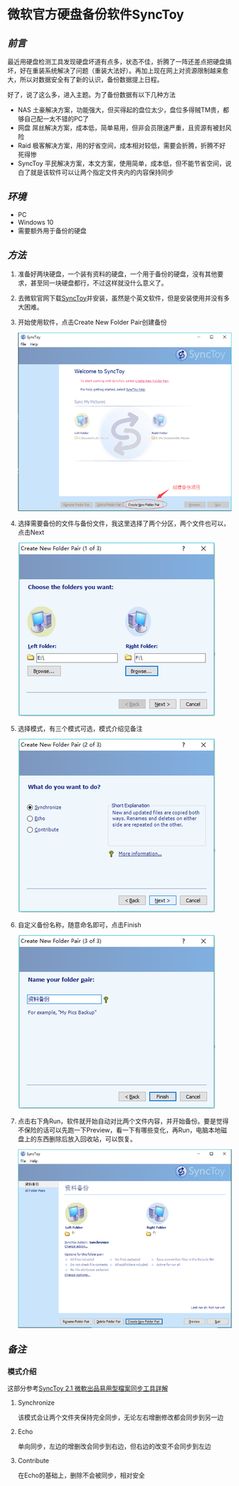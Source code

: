 # 微软官方硬盘备份软件SyncToy

## *前言*

最近用硬盘检测工具发现硬盘坏道有点多，状态不佳，折腾了一阵还差点把硬盘搞坏，好在重装系统解决了问题（重装大法好）。再加上现在网上对资源限制越来愈大，所以对数据安全有了新的认识，备份数据提上日程。

好了，说了这么多，进入主题。为了备份数据有以下几种方法

- NAS 土豪解决方案，功能强大，但买得起的盘位太少，盘位多得贼TM贵，都够自己配一太不错的PC了
- 网盘 屌丝解决方案，成本低，简单易用，但非会员限速严重，且资源有被封风险
- Raid 极客解决方案，用的好省空间，成本相对较低，需要会折腾，折腾不好死得惨
- SyncToy 平民解决方案，本文方案，使用简单，成本低，但不能节省空间，说白了就是该软件可以让两个指定文件夹内的内容保持同步

## *环境*

- PC
- Windows 10
- 需要额外用于备份的硬盘

## *方法*

1. 准备好两块硬盘，一个装有资料的硬盘，一个用于备份的硬盘，没有其他要求，甚至同一块硬盘都行，不过这样就没什么意义了。
2. 去微软官网下载[SyncToy][1]并安装，虽然是个英文软件，但是安装使用并没有多大困难。
3. 开始使用软件，点击Create New Folder Pair创建备份

   ![软件](2018-08-19-17-55-53.png)

4. 选择需要备份的文件与备份文件，我这里选择了两个分区，两个文件也可以，点击Next

   ![文件](2018-08-19-18-01-32.png)

5. 选择模式，有三个模式可选，模式介绍见备注

   ![模式](2018-08-19-18-04-15.png)

6. 自定义备份名称，随意命名即可，点击Finish

   ![命名](2018-08-19-18-08-53.png)

7. 点击右下角Run，软件就开始自动对比两个文件内容，并开始备份。要是觉得不保险的话可以先跑一下Preview，看一下有哪些变化，再Run，电脑本地磁盘上的东西删除后放入回收站，可以恢复。

   ![运行](2018-08-19-18-12-49.png)

## *备注*

### 模式介绍

这部分参考[SyncToy 2.1 微軟出品易用型檔案同步工具詳解][2]

1. Synchronize

   该模式会让两个文件夹保持完全同步，无论左右增删修改都会同步到另一边

2. Echo

   单向同步，左边的增删改会同步到右边，但右边的改变不会同步到左边

3. Contribute

   在Echo的基础上，删除不会被同步，相对安全

[1]:https://www.microsoft.com/en-us/download/details.aspx?id=15155
[2]:https://www.playpcesor.com/2008/02/synctoy20.html